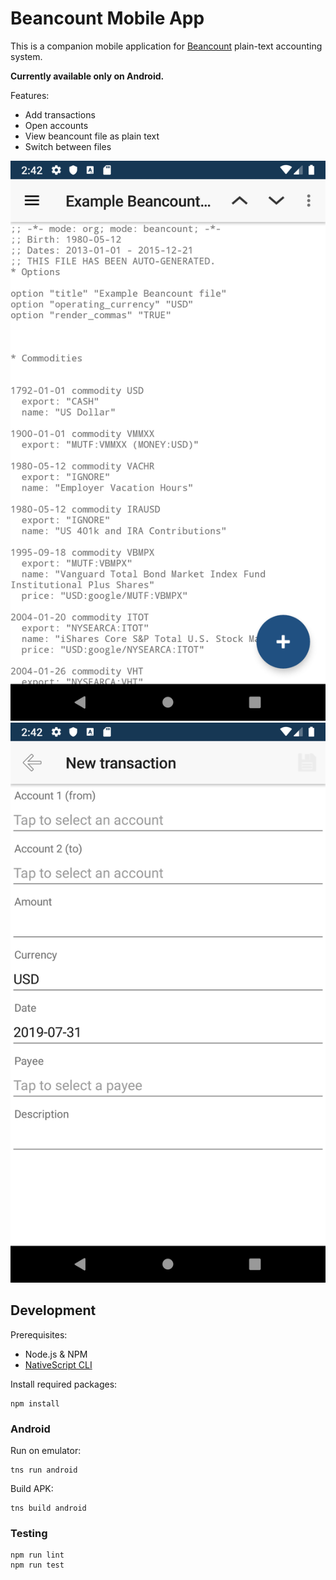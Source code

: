 # Beancount Mobile App

This is a companion mobile application for [Beancount](http://furius.ca/beancount/) plain-text accounting system.

**Currently available only on Android.**

Features:

* Add transactions
* Open accounts
* View beancount file as plain text
* Switch between files

![File content page](images/screenshot_text.png)
![Transaction form](images/screenshot_txn.png)

## Development

Prerequisites:

* Node.js & NPM
* [NativeScript CLI](https://docs.nativescript.org/angular/start/quick-setup#step-2-install-the-nativescript-cli)

Install required packages:

```
npm install
```

### Android

Run on emulator:

```
tns run android
```

Build APK:

```
tns build android
```

### Testing

```
npm run lint
npm run test
```
